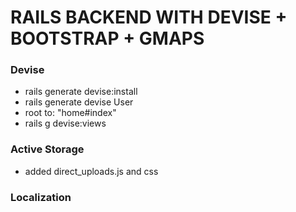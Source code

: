 # RAILS BACKEND WITH DEVISE + BOOTSTRAP + GMAPS

### Devise
* rails generate devise:install
* rails generate devise User
* root to: "home#index"
* rails g devise:views

### Active Storage
* added direct_uploads.js and css

### Localization

